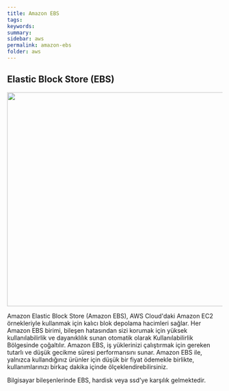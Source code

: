 ```yaml
---
title: Amazon EBS
tags:
keywords: 
summary:
sidebar: aws
permalink: amazon-ebs
folder: aws
---
```


## Elastic Block Store (EBS)

<img src="https://forumlogs.com/uploads/default/original/2X/c/ce565c7050add17d6bde4eaa3e6922ac482bf920.png" width="666" height="500">

Amazon Elastic Block Store (Amazon EBS), AWS Cloud'daki Amazon EC2 örnekleriyle kullanmak için kalıcı blok depolama hacimleri sağlar. Her Amazon EBS birimi, bileşen hatasından sizi korumak için yüksek kullanılabilirlik ve dayanıklılık sunan otomatik olarak Kullanılabilirlik Bölgesinde çoğaltılır. Amazon EBS, iş yüklerinizi çalıştırmak için gereken tutarlı ve düşük gecikme süresi performansını sunar. Amazon EBS ile, yalnızca kullandığınız ürünler için düşük bir fiyat ödemekle birlikte, kullanımlarınızı birkaç dakika içinde ölçeklendirebilirsiniz.

Bilgisayar bileşenlerinde EBS, hardisk veya ssd'ye karşılık gelmektedir.